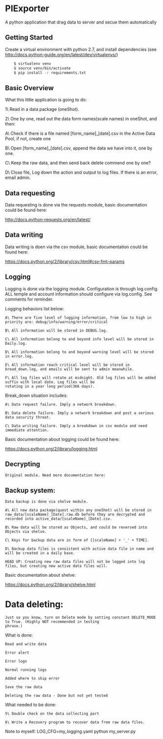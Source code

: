 # PIExporter

A python application that drag data to server and secue them automatically


## Getting Started

Create a virtual environment with python 2.7, and install dependencies
(see http://docs.python-guide.org/en/latest/dev/virtualenvs/) 
```bash
    $ virtualenv venv           
    $ source venv/bin/activate
    $ pip install -r requirements.txt
```


## Basic Overview

What this little application is going to do:

1\ Read in a data package (oneShot).

2\ One by one, read out the data form names(scale names) in oneShot, and then:

A\ Check if there is a file named [form_name]_[date].csv in the Active Data Pool, if not, create one

B\ Open [form_name]_[date].csv, append the data we have into it, one by one. 

C\ Keep the raw data, and then send back delete commend one by one?

D\ Close file, Log down the action and output to log files. If there is an error, email admin.



## Data requesting

Data requesting is done via the requests module, basic documentation could be found here:

http://docs.python-requests.org/en/latest/



## Data writing

Data writing is doen via the csv module, basic documentation could be found here:

https://docs.python.org/2/library/csv.html#csv-fmt-params



## Logging

Logging is done via the logging module. Configuration is through log.config. ALL temple and account information should
configure via log.config. See comments for reminder.

Logging behaviors list below:

    A\ There are five level of logging information, from low to high in priority are: debug/info/warning/error/critical

    B\ All information will be stored in DEBUG.log.

    C\ All information belong to and beyond info level will be stored in Daily.log.

    D\ All information belong to and beyond warning level will be stored in error.log.

    E\ All information reach critical level will be stored in bread_down.log, and emails will be sent to admin meanwhile.

    F\ All log files will rotate at midnight. Old log files will be added suffix with local date. Log files will be
    rotating in a year long period(366 days).

Break_down situation includes:

    A\ Data request failure. Imply a network breakdown.

    B\ Data delete failure. Imply a network breakdown and post a serious data security threat.

    C\ Data writing failure. Imply a breakdown in csv module and need immediate attention.

Basic documentation about logging could be found here:

https://docs.python.org/2/library/logging.html



## Decrypting

    Original module. Need more documentation here:



## Backup system:

    Data backup is done via shelve module.

    A\ All new data package(quest within any oneShot) will be stored in
    raw_data/[scaleName]_[Date].raw.db before they are decrypted and recorded into active_data/[scaleName]_[Date].csv.

    B\ Raw data will be stored as Objects, and could be reversed into Objects via shelve.

    C\ Keys for backup data are in form of [[scaleName] + '_' + TIME].

    D\ Backup data files is consistent with active data file in name and will be created in a daily base.

    HEAD UP: Creating new raw data files will not be logged into log files, but creating new active data files will.

Basic documentation about shelve:

https://docs.python.org/2/library/shelve.html


# Data deleting:

    Just so you know, turn on Delete mode by setting constant DELETE_MODE to True. (Highly NOT recommended in testing
    phrase.)

What is done:

    Read and write data

    Error alert

    Error logs

    Normal running logs

    Added where to skip error

    Save the raw data

    Deleting the raw data - Done but not yet tested


What needed to be done:

    5\ Double check on the data collecting part

    6\ Write a Recovery program to recover data from raw data files.


Note to myself:
    LOG_CFG=my_logging.yaml python my_server.py





